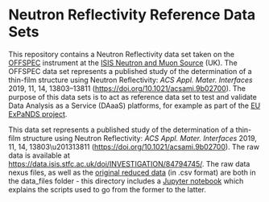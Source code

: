 # Neutron Reflectivity Reference Data Sets

This repository contains a Neutron Reflectivity data set taken on the [OFFSPEC](https://www.isis.stfc.ac.uk/Pages/offspec.aspx) instrument at the [ISIS Neutron and Muon Source](https://www.isis.stfc.ac.uk/) (UK). The OFFSPEC data set represents a published study of the determination of a thin-film structure using Neutron Reflectivity: *ACS Appl. Mater. Interfaces* 2019, 11, 14, 13803–13811 (https://doi.org/10.1021/acsami.9b02700). The purpose of this data sets is to act as reference data set to test and validate Data Analysis as a Service (DAaaS) platforms, for example as part of the [EU ExPaNDS project](https://expands.eu/).

This data set represents a published study of the determination of a thin-film structure using Neutron Reflectivity: *ACS Appl. Mater. Interfaces* 2019, 11, 14, 13803\u201313811 (https://doi.org/10.1021/acsami.9b02700). The raw data is available at https://data.isis.stfc.ac.uk/doi/INVESTIGATION/84794745/. The raw data nexus files, as well as the [original reduced data](https://github.com/DAaaS-reference-data/Reflectivity/blob/Runs_46992_46993_46994_polymer_on_Si.csv) (in .csv format) are both in the data_files folder - this directory includes a [Jupyter notebook](https://github.com/alexhroom/Reflectivity/blob/main/OFFSPEC_runs_46992-4/Reflectometry_reduction.ipynb) which explains the scripts used to go from the former to the latter.

